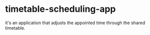 # timetable-scheduling-app
it's an application that adjusts the appointed time through the shared timetable.
